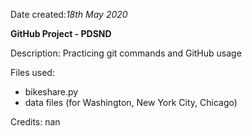Date created:_18th May 2020_

**GitHub Project - PDSND**

Description: Practicing git commands and GitHub usage

Files used:
* bikeshare.py
* data files (for Washington, New York City, Chicago)

Credits: nan
